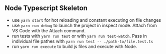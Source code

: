## Node Typescript Skeleton

- use `yarn start` for hot reloading and constant executing on file changes
- use `yarn run debug` to launch the project in inspect mode. Attach from VS Code with the Attach command.
- run tests with `yarn run test` or with `yarn run test-watch`. Pass in individual file pathes with `yarn run test -- ./path-to/file.test.ts`
- run `yarn run execute` to build js files and execute with Node.
